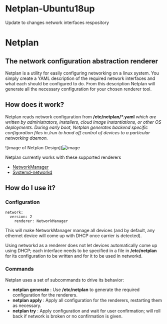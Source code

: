 # Netplan-Ubuntu18up
Update to changes network interfaces respository

# Netplan

## The network configuration abstraction renderer

Netplan is a utility for easily configuring networking on a linux system. You simply create a YAML description of the required network interfaces and what each should be configured to do. From this description Netplan will generate all the necessary configuration for your chosen renderer tool.

## How does it work?

Netplan reads network configuration from **/etc/netplan/*.yaml** *which are written by administrators, installers, cloud image instantiations, or other OS deployments. During early boot, Netplan generates backend specific configuration files in /run to hand off control of devices to a particular networking daemon.*

![image of Netplan Design](![image](https://user-images.githubusercontent.com/79214343/114077942-89f4ad80-98d2-11eb-9d5a-83a6efc88fa4.png)



Netplan currently works with these supported renderers
  
  * [NetworkManager](https://help.ubuntu.com/community/NetworkManager)
  * [Systemd-networkd](https://manpages.ubuntu.com/manpages/bionic/man5/systemd.network.5.html)


## How do I use it?

### Configuration
```
network:
  version: 2
    renderer: NetworkManager
 ```

This will make NetworkManager manage all devices (and by default, any ethernet device will come up with DHCP once carrier is detected).

Using networkd as a renderer does not let devices automatically come up using DHCP; each interface needs to be specified in a file in **/etc/netplan** for its configuration to be written and for it to be used in networkd.

### Commands

Netplan uses a set of subcommands to drive its behavior:

-  **netplan generate** : Use **/etc/netplan** to generate the required configuration for the renderers.
-  **netplan apply** : Apply all configuration for the renderers, restarting them as necessary.
-  **netplan try** : Apply configuration and wait for user confirmation; will roll back if network is broken or no confirmation is given.
